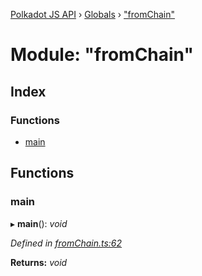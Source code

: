 [Polkadot JS API](../README.md) › [Globals](../globals.md) › ["fromChain"](_fromchain_.md)

# Module: "fromChain"

## Index

### Functions

* [main](_fromchain_.md#main)

## Functions

###  main

▸ **main**(): *void*

*Defined in [fromChain.ts:62](https://github.com/polkadot-js/api/blob/d46d32d9bc/packages/typegen/src/fromChain.ts#L62)*

**Returns:** *void*
